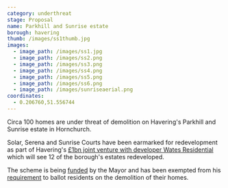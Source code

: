 ```yaml
---
category: underthreat
stage: Proposal
name: Parkhill and Sunrise estate 
borough: havering
thumb: /images/ss1thumb.jpg
images:
  - image_path: /images/ss1.jpg
  - image_path: /images/ss2.png
  - image_path: /images/ss3.png
  - image_path: /images/ss4.png
  - image_path: /images/ss5.png
  - image_path: /images/ss6.png
  - image_path: /images/sunriseaerial.png
coordinates: 
  - 0.206760,51.556744
---
```

Circa 100 homes are under threat of demolition on Havering's Parkhill and Sunrise estate in Hornchurch.

Solar, Serena and Sunrise Courts have been earmarked for redevelopment as part of Havering's [£1bn joint venture with developer Wates Residential](https://www.wates.co.uk/articles/case-study/borough-of-havering-housing-redevelopment/) which will see 12 of the borough's estates redeveloped.

The scheme is being [funded](/approved/funding) by the Mayor and has been exempted from his [requirement](/approved/ballotexemptions) to ballot residents on the demolition of their homes.

